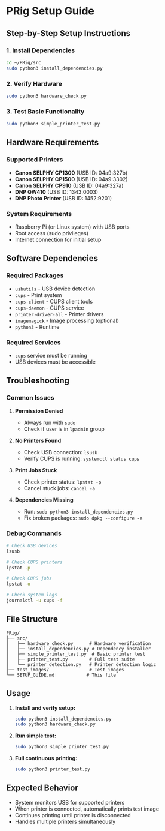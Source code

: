# PRig Setup Guide

## Step-by-Step Setup Instructions

### 1. Install Dependencies
```bash
cd ~/PRig/src
sudo python3 install_dependencies.py
```

### 2. Verify Hardware
```bash
sudo python3 hardware_check.py
```

### 3. Test Basic Functionality
```bash
sudo python3 simple_printer_test.py
```

## Hardware Requirements

### Supported Printers
- **Canon SELPHY CP1300** (USB ID: 04a9:327b)
- **Canon SELPHY CP1500** (USB ID: 04a9:3302) 
- **Canon SELPHY CP910** (USB ID: 04a9:327a)
- **DNP QW410** (USB ID: 1343:0003)
- **DNP Photo Printer** (USB ID: 1452:9201)

### System Requirements
- Raspberry Pi (or Linux system) with USB ports
- Root access (sudo privileges)
- Internet connection for initial setup

## Software Dependencies

### Required Packages
- `usbutils` - USB device detection
- `cups` - Print system
- `cups-client` - CUPS client tools
- `cups-daemon` - CUPS service
- `printer-driver-all` - Printer drivers
- `imagemagick` - Image processing (optional)
- `python3` - Runtime

### Required Services
- `cups` service must be running
- USB devices must be accessible

## Troubleshooting

### Common Issues

1. **Permission Denied**
   - Always run with `sudo`
   - Check if user is in `lpadmin` group

2. **No Printers Found**
   - Check USB connection: `lsusb`
   - Verify CUPS is running: `systemctl status cups`

3. **Print Jobs Stuck**
   - Check printer status: `lpstat -p`
   - Cancel stuck jobs: `cancel -a`

4. **Dependencies Missing**
   - Run: `sudo python3 install_dependencies.py`
   - Fix broken packages: `sudo dpkg --configure -a`

### Debug Commands
```bash
# Check USB devices
lsusb

# Check CUPS printers
lpstat -p

# Check CUPS jobs
lpstat -o

# Check system logs
journalctl -u cups -f
```

## File Structure

```
PRig/
├── src/
│   ├── hardware_check.py      # Hardware verification
│   ├── install_dependencies.py # Dependency installer
│   ├── simple_printer_test.py  # Basic printer test
│   ├── printer_test.py        # Full test suite
│   └── printer_detection.py   # Printer detection logic
├── test_images/               # Test images
└── SETUP_GUIDE.md            # This file
```

## Usage

1. **Install and verify setup:**
   ```bash
   sudo python3 install_dependencies.py
   sudo python3 hardware_check.py
   ```

2. **Run simple test:**
   ```bash
   sudo python3 simple_printer_test.py
   ```

3. **Full continuous printing:**
   ```bash
   sudo python3 printer_test.py
   ```

## Expected Behavior

- System monitors USB for supported printers
- When printer is connected, automatically prints test image
- Continues printing until printer is disconnected
- Handles multiple printers simultaneously